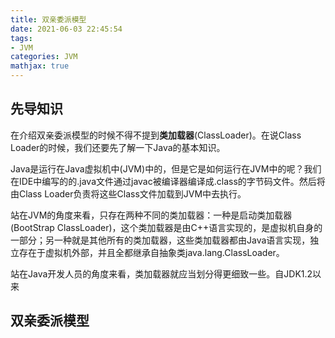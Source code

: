```yaml
---
title: 双亲委派模型
date: 2021-06-03 22:45:54
tags:
- JVM
categories: JVM
mathjax: true
---
```


## 先导知识

​		在介绍双亲委派模型的时候不得不提到**类加载器**(ClassLoader)。在说Class Loader的时候，我们还要先了解一下Java的基本知识。

​		Java是运行在Java虚拟机中(JVM)中的，但是它是如何运行在JVM中的呢？我们在IDE中编写的的.java文件通过javac被编译器编译成.class的字节码文件。然后将由Class Loader负责将这些Class文件加载到JVM中去执行。

​		站在JVM的角度来看，只存在两种不同的类加载器：一种是启动类加载器(BootStrap ClassLoader)，这个类加载器是由C++语言实现的，是虚拟机自身的一部分；另一种就是其他所有的类加载器，这些类加载器都由Java语言实现，独立存在于虚拟机外部，并且全都继承自抽象类java.lang.ClassLoader。

​		站在Java开发人员的角度来看，类加载器就应当划分得更细致一些。自JDK1.2以来

## 双亲委派模型



